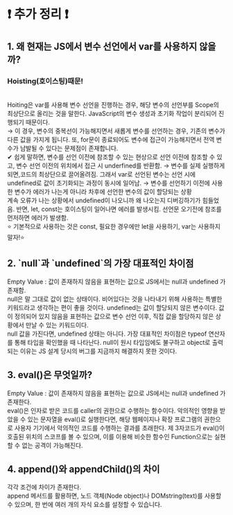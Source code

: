 <h1> ❗ 추가 정리 ❗ </h1>


<h2>1. 왜 현재는 JS에서 변수 선언에서 var를 사용하지 않을까?</h2><h3>Hoisting(호이스팅)때문!</h3> <br>
Hoiting은 var를 사용해 변수 선언을 진행하는 경우, 해당 변수의 선언부를 Scope의 최상단으로 올리는 것을 말한다. JavaScript의 변수 생성과 초기화 작업이 분리되어 진행되기 때문이다.<br> → 이 경우, 변수의 중복선이 가능해지면서 새롭게 변수를 선언하는 경우, 기존의 변수가 다른 값을 가지게 됩니다. 또, for문이 종료되어도 변수에 접근이 가능해지면서 전역 변수가 남발될 수 있다는 문제점이 존재합니다.<br>
✔ 쉽게 말하면, 변수를 선언 이전에 참조할 수 있는 현상으로 선언 이전에 참조할 수 있고, 변수 선언 이전의 위치에서 접근 시 underfined를 반환함. → 변수를 실제 실행하게 되면,코드의 최상단으로 끌어올려짐. 그래서 var로 선언된 변수는 선언 시에 undefined로 값이 초기화되는 과정이 동시에 일어남. → 변수를 선언하기 이전에 사용한 변수가 에러가 나는게 아니라 차후에 선언한 변수의 값이 할당되는 상황 <br>
계속 오류가 나는 상황에서 undefined이 나오니까 왜 나오는지 디버깅하기가 힘들었음. 반면, let, const는 호이스팅이 일어나면 에러를 발생시킴. 선언문 오기전에 참조를 먼저하면 에러가 발생함. <br>
⭐ 기본적으로 사용하는 것은 const, 필요한 경우에만 let을 사용하기, var는 사용하지 말자!⭐<br>

<h2>2. `null`과 `undefined`의 가장 대표적인 차이점 </h2>
Empty Value : 값이 존재하지 않음을 표현하는 값으로 JS에서는 null과 undefined 가 존재함. <br>
null은 말 그대로 값이 없는 상태이다. 비어있다는 것을 나타내기 위해 사용하는 특별한 키워드라고 생각하는 편이 좋을 것이다. undefined는 값이 할당되지 않은 변수이다. 값이 정의되어 있지 않음을 표현하는 값으로 변수 선언 이후, 직접 값을 할당하지 않은 상황에서 만날 수 있는 키워드이다. <br>
null 값을 가진다면, undefined 상태는 아니다. 가장 대표적인 차이점은 typeof 연산자를 통해 타입을 확인했을 때 나타난다. null이 원시 타입임에도 불구하고 object로 출력되는 이유는 JS 설계 당시의 버그를 지금까지 해결하지 못한 것이다.

<h2>3. eval()은 무엇일까? </h2>
Empty Value : 값이 존재하지 않음을 표현하는 값으로 JS에서는 null과 undefined 가 존재한다. <br>
eval()은 인자로 받은 코드를 caller의 권한으로 수행하는 함수이다. 악의적인 영향을 받았을 수 있는 문자열을 eval()로 실행한다면, 해당 웹페이지나 확장 프로그램의 권한으로 사용자 기기에서 악의적인 코드를 수행하는 결과를 초래한다. 제 3자코드가 eval()이 호출된 위치의 스코프를 볼 수 있으며, 이를 이용해 비슷한 함수인 Function으로는 실현할 수 없는 공격이 가능해진다.

<h2>4. append()와 appendChild()의 차이 </h2>
각각 조건에 차이가 존재한다. <br>
append 메서드를 활용하면, 노드 객체(Node object)나 DOMstring(text)를 사용할 수 있으며, 한 번에 여러 개의 자식 요소를 설정할 수 있습니다.

